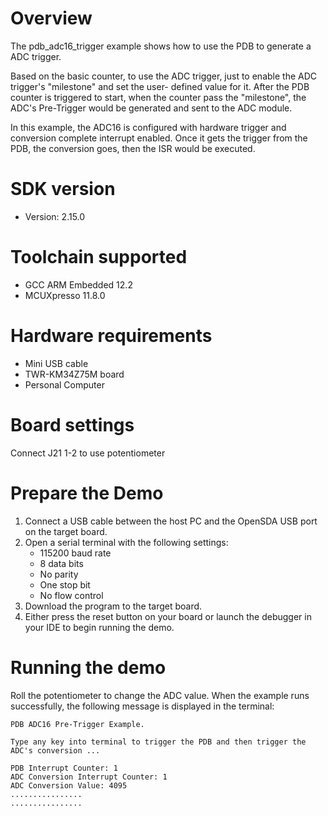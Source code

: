 Overview
========

The pdb_adc16_trigger example shows how to use the PDB to generate a ADC trigger.

Based on the basic counter, to use the ADC trigger, just to enable the ADC trigger's "milestone" and set the user-
defined value for it.
After the PDB counter is triggered to start, when the counter pass the "milestone", the ADC's Pre-Trigger would be
generated and sent to the ADC module.

In this example, the ADC16 is configured with hardware trigger and conversion complete interrupt enabled.
Once it gets the trigger from the PDB, the conversion goes, then the ISR would be executed.

SDK version
===========
- Version: 2.15.0

Toolchain supported
===================
- GCC ARM Embedded  12.2
- MCUXpresso  11.8.0

Hardware requirements
=====================
- Mini USB cable
- TWR-KM34Z75M board
- Personal Computer

Board settings
==============
Connect J21 1-2 to use potentiometer

Prepare the Demo
================
1.  Connect a USB cable between the host PC and the OpenSDA USB port on the target board.
2.  Open a serial terminal with the following settings:
    - 115200 baud rate
    - 8 data bits
    - No parity
    - One stop bit
    - No flow control
3.  Download the program to the target board.
4.  Either press the reset button on your board or launch the debugger in your IDE to begin running the demo.

Running the demo
================
Roll the potentiometer to change the ADC value.
When the example runs successfully, the following message is displayed in the terminal:

~~~~~~~~~~~~~~~~~~~~~~~~
PDB ADC16 Pre-Trigger Example.

Type any key into terminal to trigger the PDB and then trigger the ADC's conversion ...

PDB Interrupt Counter: 1
ADC Conversion Interrupt Counter: 1
ADC Conversion Value: 4095
................
................
~~~~~~~~~~~~~~~~~~~~~~~~
